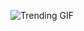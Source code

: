 ![Trending GIF](https://media0.giphy.com/media/v1.Y2lkPThiYjIxNzcyYnpuMDJkN2tzeGhpd2hubmdrZmd0eHQ4cXFpZ3hwYjdkcGcxMGdpYiZlcD12MV9naWZzX3NlYXJjaCZjdD1n/rplvK3z0IzLqBxVJWk/giphy.gif)

